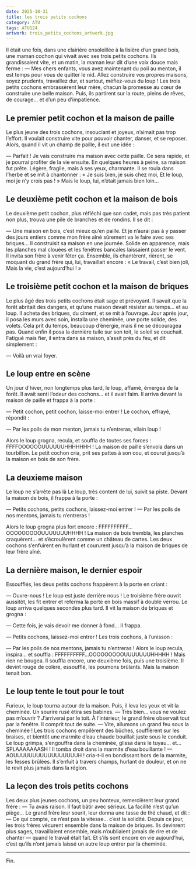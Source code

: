 ```yaml
---
date: 2025-10-31
title: les trois petits cochons
category: ATU
tags: ATU124
artwork: trois_petits_cochons_artwork.jpg
---
```


Il était une fois, dans une clairière ensoleillée à la lisière d’un grand bois, une maman cochon qui vivait avec ses trois petits cochons. Ils grandissaient vite, et un matin, la maman leur dit d’une voix douce mais ferme :
— Mes chers enfants, vous avez maintenant du poil au menton, il est temps pour vous de quitter le nid. Allez construire vos propres maisons, soyez prudents, travaillez dur, et surtout, méfiez-vous du loup !
Les trois petits cochons embrassèrent leur mère, chacun la promesse au cœur de construire une belle maison. Puis, ils partirent sur la route, pleins de rêves, de courage… et d’un peu d’impatience.

## Le premier petit cochon et la maison de paille

Le plus jeune des trois cochons, insouciant et joyeux, n’aimait pas trop l’effort. Il voulait construire vite pour pouvoir chanter, danser, et se reposer. Alors, quand il vit un champ de paille, il eut une idée :

— Parfait ! Je vais construire ma maison avec cette paille. Ce sera rapide, et je pourrai profiter de la vie ensuite.
En quelques heures à peine, sa maison fut prête. Légère, fragile, mais à ses yeux, charmante. Il se roula dans l’herbe et se mit à chantonner :
« Je suis bien, je suis chez moi,
Et le loup, moi je n’y crois pas ! »
Mais le loup, lui, n’était jamais bien loin…

## Le deuxième petit cochon et la maison de bois

Le deuxième petit cochon, plus réfléchi que son cadet, mais pas très patient non plus, trouva une pile de branches et de rondins. Il se dit :

— Une maison en bois, c’est mieux qu’en paille. Et je n’aurai pas à y passer des jours entiers comme mon frère aîné sûrement va le faire avec ses briques…
Il construisit sa maison en une journée. Solide en apparence, mais les planches mal clouées et les fenêtres bancales laissaient passer le vent. Il invita son frère à venir fêter ça. Ensemble, ils chantèrent, rièrent, se moquant du grand frère qui, lui, travaillait encore :
« Le travail, c’est bien joli,
Mais la vie, c’est aujourd’hui ! »

## Le troisième petit cochon et la maison de briques
Le plus âgé des trois petits cochons était sage et prévoyant. Il savait que la forêt abritait des dangers, et qu’une maison devait résister au temps… et au loup.
Il acheta des briques, du ciment, et se mit à l’ouvrage. Jour après jour, il posa les murs avec soin, installa une cheminée, une porte solide, des volets. Cela prit du temps, beaucoup d’énergie, mais il ne se découragea pas.
Quand enfin il posa la dernière tuile sur son toit, le soleil se couchait. Fatigué mais fier, il entra dans sa maison, s’assit près du feu, et dit simplement :

— Voilà un vrai foyer.

## Le loup entre en scène

Un jour d'hiver, non longtemps plus tard, le loup, affamé, émergea de la forêt. Il avait senti l’odeur des cochons… et il avait faim. Il arriva devant la maison de paille et frappa à la porte :

— Petit cochon, petit cochon, laisse-moi entrer !
Le cochon, effrayé, répondit :

— Par les poils de mon menton, jamais tu n’entreras, vilain loup !

Alors le loup grogna, recula, et souffla de toutes ses forces :
FFFFOOOOOOUUUUUUHHHHHHH !
La maison de paille s’envola dans un tourbillon. Le petit cochon cria, prit ses pattes à son cou, et courut jusqu’à la maison en bois de son frère.

## La deuxieme maison

Le loup ne s’arrête pas là
Le loup, très content de lui, suivit sa piste. Devant la maison de bois, il frappa à la porte :

— Petits cochons, petits cochons, laissez-moi entrer !
— Par les poils de nos mentons, jamais tu n’entreras !

Alors le loup grogna plus fort encore :
FFFFFFFFFF…OOOOOOOOOUUUUUUUHHHH !
La maison de bois trembla, les planches craquèrent… et s’écroulèrent comme un château de cartes. Les deux cochons s’enfuirent en hurlant et coururent jusqu’à la maison de briques de leur frère aîné.


## La dernière maison, le dernier espoir

Essoufflés, les deux petits cochons frappèrent à la porte en criant :

— Ouvre-nous ! Le loup est juste derrière nous !
Le troisième frère ouvrit aussitôt, les fit entrer et referma la porte en bois massif à double verrou. Le loup arriva quelques secondes plus tard. Il vit la maison de briques et grogna :

— Cette fois, je vais devoir me donner à fond…
Il frappa.

— Petits cochons, laissez-moi entrer !
Les trois cochons, à l’unisson :

— Par les poils de nos mentons, jamais tu n’entreras !
Alors le loup recula, inspira… et souffla :
FFFFFFFFFF…OOOOOOOOOUUUUUUUHHHHH !
Mais rien ne bougea.
Il souffla encore, une deuxième fois, puis une troisième. Il devint rouge de colère, essoufflé, les poumons brûlants. Mais la maison tenait bon.

## Le loup tente le tout pour le tout

Furieux, le loup tourna autour de la maison. Puis, il leva les yeux et vit la cheminée. Un sourire rusé étira ses babines.
— Très bien… vous ne voulez pas m’ouvrir ? J’arriverai par le toit.
À l’intérieur, le grand frère observait tout par la fenêtre. Il comprit tout de suite.
— Vite, allumons un grand feu sous la cheminée !
Les trois cochons empilèrent des bûches, soufflèrent sur les braises, et bientôt une marmite d’eau chaude bouillait juste sous le conduit.
Le loup grimpa, s’engouffra dans la cheminée, glissa dans le tuyau… et…
SPLAAAAAAASH !
Il tomba droit dans la marmite d’eau bouillante !
— AOUUUUUUUUUUUUUUUUUH ! cria-t-il en bondissant hors de la marmite, les fesses brûlées.
Il s’enfuit à travers champs, hurlant de douleur, et on ne le revit plus jamais dans la région.

## La leçon des trois petits cochons

Les deux plus jeunes cochons, un peu honteux, remercièrent leur grand frère :
— Tu avais raison. Il faut bâtir avec sérieux. La facilité n’est qu’un piège…
Le grand frère leur sourit, leur donna une tasse de thé chaud, et dit :
— Ce qui compte, ce n’est pas la vitesse… c’est la solidité.
Depuis ce jour, les trois frères vécurent ensemble dans la maison de briques. Ils devinrent plus sages, travaillaient ensemble, mais n’oubliaient jamais de rire et de chanter — quand le travail était fait.
Et s’ils sont encore en vie aujourd’hui, c’est qu’ils n’ont jamais laissé un autre loup entrer par la cheminée.
________________________________________
Fin.
